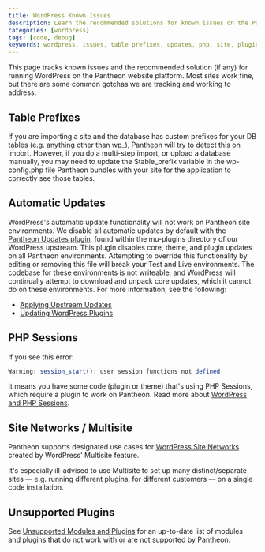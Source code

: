```yaml
---
title: WordPress Known Issues
description: Learn the recommended solutions for known issues on the Pantheon Website Management Platform for WordPress.
categories: [wordpress]
tags: [code, debug]
keywords: wordpress, issues, table prefixes, updates, php, site, plugins
---
```

This page tracks known issues and the recommended solution (if any) for running WordPress on the Pantheon website platform. Most sites work fine, but there are some common gotchas we are tracking and working to address.

## Table Prefixes

If you are importing a site and the database has custom prefixes for your DB tables (e.g. anything other than wp\_), Pantheon will try to detect this on import. However, if you do a multi-step import, or upload a database manually, you may need to update the $table\_prefix variable in the wp-config.php file Pantheon bundles with your site for the application to correctly see those tables.

## Automatic Updates

WordPress's automatic update functionality will not work on Pantheon site environments. We disable all automatic updates by default with the [Pantheon Updates plugin](https://github.com/pantheon-systems/WordPress/blob/master/wp-content/mu-plugins/pantheon/pantheon-updates.php), found within the mu-plugins directory of our WordPress upstream. This plugin disables core, theme, and plugin updates on all Pantheon environments. Attempting to override this functionality by editing or removing this file will break your Test and Live environments. The codebase for these environments is not writeable, and WordPress will continually attempt to download and unpack core updates, which it cannot do on these environments. For more information, see the following:

- [Applying Upstream Updates](/docs/upstream-updates/ "How to apply core updates to sites on Pantheon")
- [Updating WordPress Plugins](https://pantheon.io/blog/updating-wordpress-plugins-pantheon "Blog post explaining how to update plugins")

## PHP Sessions

If you see this error:

```php
Warning: session_start(): user session functions not defined
```
It means you have some code (plugin or theme) that's using PHP Sessions, which require a plugin to work on Pantheon. Read more about [WordPress and PHP Sessions](/docs/wordpress-sessions/).

## Site Networks / Multisite

Pantheon supports designated use cases for [WordPress Site Networks](/docs/wordpress-site-networks) created by WordPress' Multisite feature.


It's especially ill-advised to use Multisite to set up many distinct/separate sites — e.g. running different plugins, for different customers — on a single code installation.

## Unsupported Plugins
See [Unsupported Modules and Plugins](/docs/unsupported-modules-plugins) for an up-to-date list of modules and plugins that do not work with or are not supported by Pantheon.
